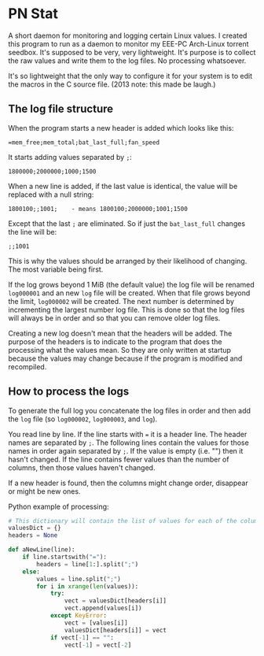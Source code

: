 # PN Stat

A short daemon for monitoring and logging certain Linux values. I created this
program to run as a daemon to monitor my EEE-PC Arch-Linux torrent seedbox. It's
supposed to be very, very lightweight. It's purpose is to collect the raw values
and write them to the log files. No processing whatsoever.

It's so lightweight that the only way to configure it for your system is to edit
the macros in the C source file. (2013 note: this made be laugh.)

## The log file structure

When the program starts a new header is added which looks like this:

    =mem_free;mem_total;bat_last_full;fan_speed

It starts adding values separated by `;`:

    1800000;2000000;1000;1500

When a new line is added, if the last value is identical, the value will be
replaced with a null string:

    1800100;;1001;    - means 1800100;2000000;1001;1500

Except that the last `;` are eliminated. So if just the `bat_last_full` changes
the line will be:

    ;;1001

This is why the values should be arranged by their likelihood of changing. The
most variable being first.

If the log grows beyond 1 MiB (the default value) the log file will be renamed
`log000001` and an new `log` file will be created. When that file grows beyond
the limit, `log000002` will be created. The next number is determined by
incrementing the largest number log file. This is done so that the log files
will always be in order and so that you can remove older log files.

Creating a new log doesn't mean that the headers will be added. The purpose of
the headers is to indicate to the program that does the processing what the
values mean. So they are only written at startup because the values may change
because if the program is modified and recompiled.

## How to process the logs

To generate the full log you concatenate the log files in order and then add the
`log` file (so `log000002`, `log000003`, and `log`).

You read line by line. If the line starts with `=` it is a header line. The
header names are separated by `;`. The following lines contain the values for
those names in order again separated by `;`. If the value is empty (i.e. "")
then it hasn't changed. If the line contains fewer values than the number of
columns, then those values haven't changed.

If a new header is found, then the columns might change order, disappear or
might be new ones.

Python example of processing:

```python
# This dictionary will contain the list of values for each of the column names.
valuesDict = {}
headers = None

def aNewLine(line):
    if line.startswith("="):
        headers = line[1:].split(";")
    else:
        values = line.split(";")
        for i in xrange(len(values)):
            try:
                vect = valuesDict[headers[i]]
                vect.append(values[i])
            except KeyError:
                vect = [values[i]]
                valuesDict[headers[i]] = vect
            if vect[-1] == "":
                vect[-1] = vect[-2]
```
